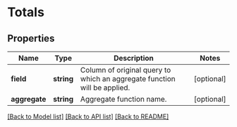# Totals

## Properties
Name | Type | Description | Notes
------------ | ------------- | ------------- | -------------
**field** | **string** | Column of original query to which an aggregate function will be applied. | [optional] 
**aggregate** | **string** | Aggregate function name. | [optional] 

[[Back to Model list]](../README.md#documentation-for-models) [[Back to API list]](../README.md#documentation-for-api-endpoints) [[Back to README]](../README.md)



